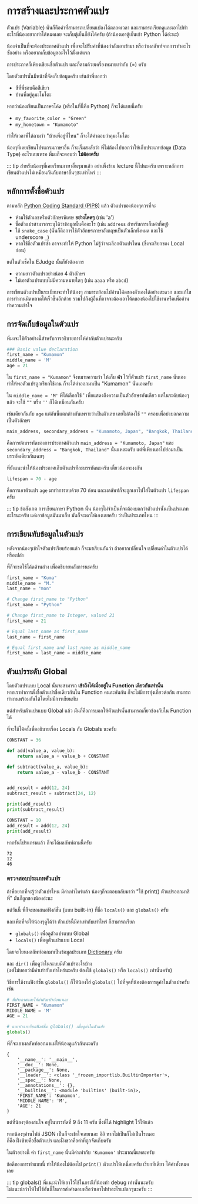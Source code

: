 # การสร้างและประกาศตัวแปร
ตัวแปร (Variable) นั่นก็คือค่าที่สามารถเปลี่ยนแปลงได้ตลอดเวลา และสามารถเรียกดู​ และเอาไปทำอะไรที่น้องอยากทำได้หมดเลย จะเก็บตู้เย็นก็ยังได้ครับ (ถ้าน้องเอาตู้เย็นเข้า Python ได้อ่ะนะ)

น้องจำเป็นที่จะต้องประกาศตัวแปร เพื่อจะไปรับค่าที่น้องกำลังเอาเข้ามา หรือว่าผลลัพท์จากการทำอะไรซักอย่าง หรืออยากเก็บข้อมูลอะไรไว้ตั้งแต่แรก

การประกาศก็เพียงเขียนชื่อตัวแปร และก็ตามด้วยเครื่องหมายเท่ากับ (=) ครับ

โดยตัวแปรนั้นมีหน้าที่จัดเก็บข้อมูลครับ เช่นถ้าพี่บอกว่า
- สีที่พี่ชอบคือสีเขียว
- บ้านพี่อยู่คุมะโมโตะ

หากว่าน้องเขียนเป็นภาษาโค้ด (หรือในที่นี้คือ Python) ก็จะได้แบบนี้ครับ
- `my_favorite_color = "Green"`
- `my_hometown = "Kumamoto"`

ทำให้เวลาพี่ได้ถามว่า "บ้านพี่อยู่ที่ไหน" ก็จะได้คำตอบว่าคุมะโมโตะ

น้องๆที่เคยเขียนโปรแกรมภาษาอื่น ก็จะเรื่มสงสัยว่า พี่ไม่ต้องไปบอกว่าให้เก็บประเภทข้อมูล (Data Type) อะไรเลยเหรอ พี่มงก็จะตอบว่า **ไม่ต้องครับ**

::: tip สำหรับน้องๆที่เคยเรียนภาษาอื่นๆมาแล้ว
อย่าเพื่งข้าม lecture นี้ไปนะครับ เพราะหลักการเขียนตัวแปรไม่เหมือนกันกับภาษาอื่นๆซะเท่าไหร่
:::

## หลักการตั้งชื่อตัวแปร
ตามหลัก [Python Coding Standard (PIP8)](https://www.python.org/dev/peps/pep-0008/) แล้ว ตัวแปรของน้องๆควรที่จะ
- ห้ามใช้ตัวเลขหรือตัวอักษรพิเศษ​ **อย่างโดดๆ** (เช่น 'a')
- ชื่อตัวแปรสามารถระบุได้ว่าข้อมูลนั้นคืออะไร (เช่น `address` สำหรับการเก็บค่าที่อยู่)
- ใช้ `snake_case` (นั่นก็คือการใช้ตัวอักษรภาษาอังกฤษเป็นตัวเล็กทั้งหมด และใช้ underscore `_`)
- หากใช้ชื่อตัวแปรซ้ำ อาจจะทำให้ Python ไม่รู้ว่าจะเลือกตัวแปรไหน (ซึ่งจะเรียกของ Local ก่อน)

แต่ในตัวเช็คใน EJudge นั้นก็ยังต้องการ
- ความยาวตัวแปรอย่างน้อย 4 ตัวอักษร
- ไม่เอาตัวแปรแบบไม่มีความหมายใดๆ (เช่น `aaaa` หรือ `abcd`)

การเขียนตัวแปรเป็นระเบียบจะทำให้น้องๆ สามารถย้อนไปอ่านโค้ดของตัวเองได้อย่างสะดวก และแก้ไขการทำงานผิดพลาดได้เร็วขึ้นอีกด้วย รวมไปถึงผู้อื่นที่อาจจะต้องเอาโค้ดของน้องไปใช้งานหรือเพื่ออ่านทำความเข้าใจ

## การจัดเก็บข้อมูลในตัวแปร
พี่มงจะใช้ตัวอย่างนี้สำหรับการอธิบายการให้ค่ากับตัวแปรนะครับ

``` python
### Basic value declaration
first_name = "Kumamon"
middle_name = 'M'
age = 21
```

ใน `first_name = "Kumamon"` จึงหมายความว่า ให้เก็บ **คำ** ไว้ที่ตัวแปร `first_name` นั่นเอง<br>
ทำให้พอตัวแปรถูกเรียกใช้งาน ก็จะได้ค่าออกมาเป็น "Kumamon" นั่นเองครับ

ใน `middle_name = 'M'` พี่ได้เลือกใช้ ' เพื่อแสดงถึงความเป็นตัวอักษรอันเดียว แต่ในระดับน้องๆแล้ว จะใช้ `""` หรือ `''` ก็ได้เหมือนกันครับ

เช่นเดียวกันกับ `age` แต่อันนี้แตกต่างกันเพราะว่าเป็นตัวเลข เลยไม่ต้องใช้ `""` ครอบเพื่อบ่งบอกความเป็นตัวอักษร

``` python
main_address, secondary_address = "Kumamoto, Japan", "Bangkok, Thailand"
```

คือการย่อบรรทัดของการประกาศตัวแปร `main_address = "Kumamoto, Japan"` และ `secondary_address = "Bangkok, Thailand"` นั่นแหละครับ แต่พี่เพียงเอาไปย่อมาเป็นบรรทัดเดียวกันเฉยๆ

พี่ยังแนะนำให้น้องประกาศเก็บตัวแปรทีละบรรทัดนะครับ เดี๋ยวน้องจะงงกัน

``` python
lifespan = 70 - age
```

คือการเอาตัวแปร `age` มาทำการลบด้วย 70 ก่อน และผลลัพท์ก็จะถูกเอาไปใส่ในตัวแปร `lifespan` ครับ

::: tip ข้อสังเกต
การเขียนภาษา Python นั้น น้องๆไม่จำเป็นที่จะต้องบอกว่าตัวแปรนั้นเป็นประเภทอะไรนะครับ แค่เอาข้อมูลมันมาเก็บ มันก็จะเดาให้เองเลยครับ ว่าเป็นประเภทไหน
:::

## การเขียนทับข้อมูลในตัวแปร
หลังจากน้องๆเข้าใจตัวแปรเรียบร้อยแล้ว ก็จะมาเรียนกันว่า ถ้่าอยากเปลี่ยนใจ เปลี่ยนค่าในตัวแปรได้หรือเปล่า

พี้ก็จะขอใช้โค้ดด้านล่าง เพื่ออธิบายหลังการนะครับ

``` python
first_name = "Kuma"
middle_name = "M."
last_name = "mon"

# Change first_name to "Python"
first_name = "Python"

# Change first_name to Integer, valued 21
first_name = 21

# Equal last_name as first_name
last_name = first_name

# Equal first_name and last_name as middle_name
first_name = last_name = middle_name
```

## ตัวแปรระดับ Global
โดยตัวแปรแบบ Local นั้นจะสามารถ **เข้าถึงได้เมื่ออยู่ใน Function เดียวกันเท่านั้น**<br>
หากเราทำการตั้งชื่อตัวแปรชื่อเดียวกันใน Function คนละอันกัน ก็จะไม่มีการยุ่งเกี่ยวต่อกัน สามารถทำงานพร้อมกันได้โดยไม่มีการเขียนทับ

แต่สำหรับตัวแปรแบบ Global แล้ว มันก็คือการบอกให้ตัวแปรนั้นสามารถเกี่ยวข้องกับใน Function ได้

พี่จะใช้โค้ดนี้เพื่ออธิบายเรื่อง Locals กับ Globals นะครับ

``` python
CONSTANT = 36

def add(value_a, value_b):
    return value_a + value_b + CONSTANT

def subtract(value_a, value_b):
    return value_a - value_b - CONSTANT


add_result = add(12, 24)
subtract_result = subtract(24, 12)

print(add_result)
print(subtract_result)

CONSTANT = 10
add_result = add(12, 24)
print(add_result)
```

หากรันโปรแกรมแล้ว ก็จะได้ผลลัพท์ตามนี้ครับ

```
72
12
46
```



### ตรวจสอบประเภทตัวแปร
ถ้าพี่อยากที่จะรู้ว่าตัวแปรไหน มีค่าเท่าไหร่แล้ว น้องๆก็จะตอบกลับมาว่า "ใช้ print() ตัวแปรออกมาสิพี่" มันก็ถูกของน้องอ่ะนะ

แต่วันนี้ พี่ก็จะขอเสนอฟังก์ชั่น (แบบ built-in) ที่ชื่อ `locals()` และ `globals()` ครับ

และเพื่อที่จะให้น้องๆดูได้ว่า ตัวแปรนี้มีค่าเท่ากับเท่าไหร่ ก็สามารถเรียก
- `globals()` เพื่อดูตัวแปรแบบ Global
- `locals()` เพื่อดูตัวแปรแบบ Local

โดยจะโยนผลลัพท์ออกมาเป็นข้อมูลประเภท [Dictionary](/Dictionary/) ครับ

และ `dir()` เพื่อดูว่าในระบบมีตัวแปรอะไรบ้าง <br>(แต่ไม่บอกว่ามีค่าเท่ากับเท่าไหร่นะครับ ต้องใช้ `globals()` หรือ `locals()` เท่านั้นครับ)

วิธีการใช้งานฟังก์ชั่น `globals()` ก็ให้น้องใส่ `globals()` ไปที่จุดที่น้องต้องการดูค่าในตัวแปรครับ เช่น

``` python
# พี่ประกาศและให้ค่าตัวแปรก่อนเนอะ
FIRST_NAME = "Kumamon"
MIDDLE_NAME = 'M'
AGE = 21

# และทำการเรียกฟังก์ชั่น globals() เพื่อดูค่าในตัวแปร
globals()
```


พี่ก็จะเอาผลลัพท์ออกมาแผ่ให้น้องดูแล้วกันนะครับ

```
{
    '__name__': '__main__',
    '__doc__': None,
    '__package__': None,
    '__loader__': <class '_frozen_importlib.BuiltinImporter'>,
    '__spec__': None,
    '__annotations__': {},
    '__builtins__': <module 'builtins' (built-in)>,
    'FIRST_NAME': 'Kumamon',
    'MIDDLE_NAME': 'M',
    'AGE': 21
}

```

แต่ที่น้องๆต้องสนใจ อยู่ในบรรทัดที่ 9 ถึง 11 ครับ ซึ่งพี่ได้ highlight ไว้ให้แล้ว

หากน้องๆอ่านไฟล์​ JSON เป็นก็จะเข้าใจเลยเนอะ อิอิ หากไม่เป็นก็ไม่เป็นไรเนอะ<br>
ก็คือ ฝั่งซ้ายคือชื่อตัวแปร และฝั่งขวาคือค่าที่ถูกจัดเก็บครับ

ในตัวอย่างนี้ ค่า `first_name` นั้นมีค่าเท่ากับ `'Kumamon'` ประมาณนี้แหละครับ

ข้อดีของการทำแบบนี้ ทำให้น้องไม่ต้องไป `print()` ตัวแปรให้เหนื่อยครับ เรียกทีเดียว ได้ค่าทั้งหมดเลย

::: tip
globals() พี่แนะนำให้เอาไว้ใช้ในกรณีที่น้องทำ debug เท่านั้นนะครับ<br>
ไม่แนะนำว่าให้ไปใช้อันนี้ในการส่งคำตอบหรือว่าเอาไปทำอะไรแปลกๆนะครับ
:::

---
